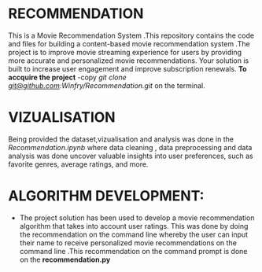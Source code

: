 # RECOMMENDATION

This is a Movie Recommendation System .This repository contains the code and files for building a content-based movie recommendation system .The project is to improve movie streaming experience for users by providing more accurate and personalized movie recommendations. Your solution is built to increase user engagement and improve subscription renewals.
      **To accquire the project**
     -copy *git clone git@github.com:Winfry/Recommendation.git* on the terminal.

# VIZUALISATION 
Being provided the dataset,vizualisation and analysis was done in the *Recommendation.ipynb* where data cleaning , data preprocessing and data analysis was done uncover valuable insights into user preferences, such as favorite genres, average ratings, and more.

# ALGORITHM DEVELOPMENT:
- The project solution has been used to develop a movie recommendation algorithm that takes into account user ratings. This was done by doing the recommendation on the command line whereby the user can input their name to receive personalized movie recommendations on the command line .This recommendation on the command prompt is done on the **recommendation.py**
     
